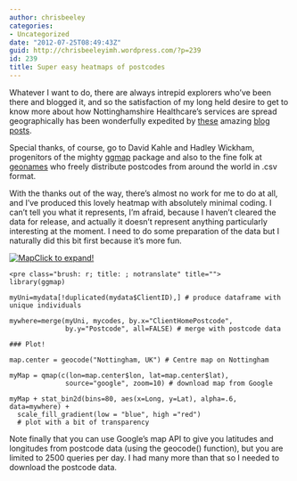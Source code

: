 ```yaml
---
author: chrisbeeley
categories:
- Uncategorized
date: "2012-07-25T08:49:43Z"
guid: http://chrisbeeleyimh.wordpress.com/?p=239
id: 239
title: Super easy heatmaps of postcodes
---
```


Whatever I want to do, there are always intrepid explorers who’ve been there and blogged it, and so the satisfaction of my long held desire to get to know more about how Nottinghamshire Healthcare’s services are spread geographically has been wonderfully expedited by [these](http://blog.revolutionanalytics.com/2012/07/making-beautiful-maps-in-r-with-ggmap.html) amazing [blog posts](http://stevendkay.wordpress.com/2010/04/21/plotting-postcode-density-heatmaps-in-r/).

Special thanks, of course, go to David Kahle and Hadley Wickham, progenitors of the mighty [ggmap](http://cran.r-project.org/web/packages/ggmap/index.html) package and also to the fine folk at [geonames](http://www.geonames.org/) who freely distribute postcodes from around the world in .csv format.

With the thanks out of the way, there’s almost no work for me to do at all, and I’ve produced this lovely heatmap with absolutely minimal coding. I can’t tell you what it represents, I’m afraid, because I haven’t cleared the data for release, and actually it doesn’t represent anything particularly interesting at the moment. I need to do some preparation of the data but I naturally did this bit first because it’s more fun.

[![](http://chrisbeeley.net/wp-content/uploads/2012/07/map2.png?w=300 "Map")Click to expand!](http://chrisbeeley.net/wp-content/uploads/2012/07/map2.png)

```
<pre class="brush: r; title: ; notranslate" title="">
library(ggmap)

myUni=mydata[!duplicated(mydata$ClientID),] # produce dataframe with unique individuals

mywhere=merge(myUni, mycodes, by.x="ClientHomePostcode",
              by.y="Postcode", all=FALSE) # merge with postcode data

### Plot!

map.center = geocode("Nottingham, UK") # Centre map on Nottingham

myMap = qmap(c(lon=map.center$lon, lat=map.center$lat),
              source="google", zoom=10) # download map from Google

myMap + stat_bin2d(bins=80, aes(x=Long, y=Lat), alpha=.6, data=mywhere) +
  scale_fill_gradient(low = "blue", high ="red")
  # plot with a bit of transparency
```

Note finally that you can use Google’s map API to give you latitudes and longitudes from postcode data (using the geocode() function), but you are limited to 2500 queries per day. I had many more than that so I needed to download the postcode data.
